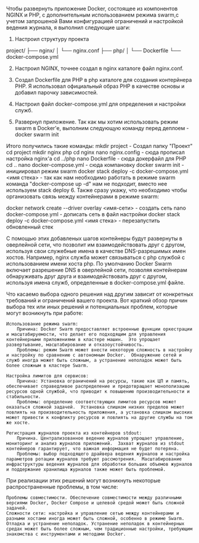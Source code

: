 Чтобы развернуть приложение Docker, состоящее из компонентов NGINX и PHP, с дополнительным использованием режима swarm,с учетом запрошеной Вами конфигурацией ограничений и настройкой ведения журнала, я выполнил следующие шаги: 

1. Настроил структуру проекта 

project/
├── nginx/
│   └── nginx.conf
├── php/
│   └── Dockerfile
└── docker-compose.yml

2. Настроил NGINX, точнее создал в nginx каталоге файл nginx.conf. 

3. Создал Dockerfile для PHP в php каталоге для создания контерйнера PHP. Я использовал официальный образ PHP в качестве основы и добавил парочку зависимостей.

4. Настроил файл docker-compose.yml для определения и настройки служб.

5. Развернул приложение. Так как мы хотим использовать режим swarm в Docker'e, выполним следующую команду перед деплоем - docker swarm init

Итого получились такие команды:
mkdir project - Создал папку "Проект"
cd project
mkdir nginx php
cd nginx
nano nginx.config - сюда прописал настройка nginx'a
cd ../php
nano Dockerfile - сюда докерфайл для PHP
cd ..
nano docker-compose.yml - сюда компановку
docker swarm init - инициировал режим swarm
docker stack deploy -c docker-compose.yml <имя стека> - так как нам необходимо работать в режиме swarm команда "docker-compose up -d" нам не подходит, вместо нее используем stack deploy
 6. Также сразу укажу, что необходимо чтобы организовать связь между контейнерами в режиме swarm:

docker network create --driver overlay <имя-сети> - создать сеть
nano docker-compose.yml - дописать сеть в файл настройки 
docker stack deploy -c docker-compose.yml <имя стека> - перезапустить обновленный стек

С помощью этих добавленых шагов контейнеры будут развернуты в оверлейной сети, что позволит им взаимодействовать друг с другом, используя свои служебные имена в качестве DNS-разрешимых имен хостов. Например, nginx служба может связываться с php службой с использованием имени хоста php. 
По умолчанию Docker Swarm включает разрешение DNS в оверлейной сети, позволяя контейнерам обнаруживать друг друга и взаимодействовать друг с другом, используя имена служб, определенные в docker-compose.yml файле. 

Что касаемо выбора одного решения над другим зависит от конкретных требований и ограничений вашего проекта.  Вот краткий обзор причин выбора тех или иных решений и потенциальных проблем, которые могут возникнуть при работе: 

    Использование режима swarm: 
        Причина: Docker Swarm предоставляет встроенные функции оркестрации и масштабируемости, что делает его подходящим для управления контейнерными приложениями в кластере машин.  Это упрощает развертывание, масштабирование и отказоустойчивость. 
        Проблемы: режим Swarm может внести некоторую сложность в настройку и настройку по сравнению с автономным Docker.  Обнаружение сетей и служб иногда может быть сложным, а устранение неполадок может быть более сложным в кластере Swarm. 

    Настройка лимитов для сервисов: 
        Причина: Установка ограничений на ресурсы, такие как ЦП и память, обеспечивает справедливое распределение и предотвращает монополизацию ресурсов одной службой, что приводит к повышению производительности и стабильности. 
        Проблемы: определение соответствующих лимитов ресурсов может оказаться сложной задачей.  Установка слишком низких пределов может повлиять на производительность приложения, а установка слишком высоких может привести к конфликту ресурсов и повлиять на другие службы на том же хосте. 

    Регистрация журналов проекта из контейнеров stdout: 
        Причина. Централизованное ведение журналов упрощает управление, мониторинг и анализ журналов приложений.  Захват журналов из stdout контейнеров гарантирует, что важная информация не будет потеряна. 
        Проблемы: выбор подходящего драйвера ведения журналов и настройка параметров ротации журналов требуют рассмотрения.  Масштабирование инфраструктуры ведения журналов для обработки больших объемов журналов и поддержание хранилища журналов также может быть проблемой. 

При реализации этих решений могут возникнуть некоторые распространенные проблемы, в том числе: 

    Проблемы совместимости. Обеспечение совместимости между различными версиями Docker, Docker Compose и целевой средой может быть сложной задачей. 
    Сложности сети: настройка и управление сетью между контейнерами и разными хостами иногда может быть сложной, особенно в режиме Swarm. 
    Отладка и устранение неполадок. Устранение неполадок в контейнерных средах может быть более сложным, чем традиционные настройки, требующим знакомства с инструментами и методами Docker. 



